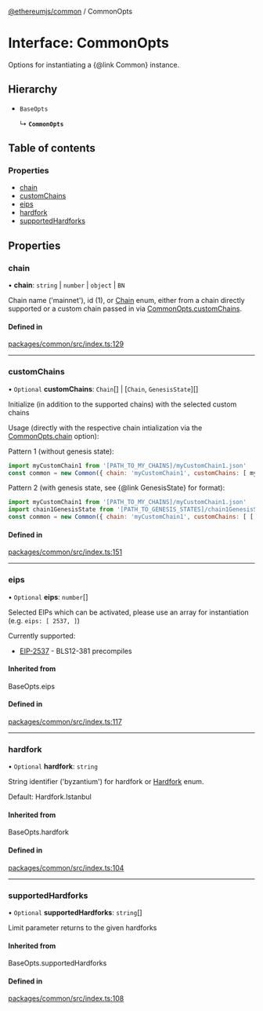 [@ethereumjs/common](../README.md) / CommonOpts

# Interface: CommonOpts

Options for instantiating a {@link Common} instance.

## Hierarchy

- `BaseOpts`

  ↳ **`CommonOpts`**

## Table of contents

### Properties

- [chain](CommonOpts.md#chain)
- [customChains](CommonOpts.md#customchains)
- [eips](CommonOpts.md#eips)
- [hardfork](CommonOpts.md#hardfork)
- [supportedHardforks](CommonOpts.md#supportedhardforks)

## Properties

### chain

• **chain**: `string` \| `number` \| `object` \| `BN`

Chain name ('mainnet'), id (1), or [Chain](../enums/Chain.md) enum,
either from a chain directly supported or a custom chain
passed in via [CommonOpts.customChains](CommonOpts.md#customchains).

#### Defined in

[packages/common/src/index.ts:129](https://github.com/ethereumjs/ethereumjs-monorepo/blob/master/packages/common/src/index.ts#L129)

___

### customChains

• `Optional` **customChains**: `Chain`[] \| [`Chain`, `GenesisState`][]

Initialize (in addition to the supported chains) with the selected
custom chains

Usage (directly with the respective chain intialization via the [CommonOpts.chain](CommonOpts.md#chain) option):

Pattern 1 (without genesis state):

```javascript
import myCustomChain1 from '[PATH_TO_MY_CHAINS]/myCustomChain1.json'
const common = new Common({ chain: 'myCustomChain1', customChains: [ myCustomChain1 ]})
```

Pattern 2 (with genesis state, see {@link GenesisState} for format):

```javascript
import myCustomChain1 from '[PATH_TO_MY_CHAINS]/myCustomChain1.json'
import chain1GenesisState from '[PATH_TO_GENESIS_STATES]/chain1GenesisState.json'
const common = new Common({ chain: 'myCustomChain1', customChains: [ [ myCustomChain1, chain1GenesisState ] ]})
```

#### Defined in

[packages/common/src/index.ts:151](https://github.com/ethereumjs/ethereumjs-monorepo/blob/master/packages/common/src/index.ts#L151)

___

### eips

• `Optional` **eips**: `number`[]

Selected EIPs which can be activated, please use an array for instantiation
(e.g. `eips: [ 2537, ]`)

Currently supported:

- [EIP-2537](https://eips.ethereum.org/EIPS/eip-2537) - BLS12-381 precompiles

#### Inherited from

BaseOpts.eips

#### Defined in

[packages/common/src/index.ts:117](https://github.com/ethereumjs/ethereumjs-monorepo/blob/master/packages/common/src/index.ts#L117)

___

### hardfork

• `Optional` **hardfork**: `string`

String identifier ('byzantium') for hardfork or [Hardfork](../enums/Hardfork.md) enum.

Default: Hardfork.Istanbul

#### Inherited from

BaseOpts.hardfork

#### Defined in

[packages/common/src/index.ts:104](https://github.com/ethereumjs/ethereumjs-monorepo/blob/master/packages/common/src/index.ts#L104)

___

### supportedHardforks

• `Optional` **supportedHardforks**: `string`[]

Limit parameter returns to the given hardforks

#### Inherited from

BaseOpts.supportedHardforks

#### Defined in

[packages/common/src/index.ts:108](https://github.com/ethereumjs/ethereumjs-monorepo/blob/master/packages/common/src/index.ts#L108)
